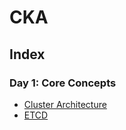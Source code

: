 # CKA

## **Index**

### Day 1: Core Concepts
- [Cluster Architecture](https://github.com/itsarkcodes/CKA/blob/8983fef5a326eab769f938622af798d3a8d8dca9/Day1:%20Cluster%20Architecture.md)
- [ETCD](https://github.com/itsarkcodes/CKA/blob/1cac2c652f4319ee971fdf996044712c78454381/Day1:%20ETCD.md)
